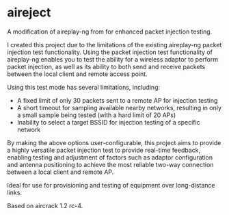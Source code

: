 # aireject
A modification of aireplay-ng from for enhanced packet injection testing.

I created this project due to the limitations of the existing aireplay-ng packet injection test functionality.  Using the packet injection test functionality of aireplay-ng enables you to test the ability for a wireless adaptor to perform packet injection, as well as its ability to both send and receive packets between the local client and remote access point.

Using this test mode has several limitations, including:

 * A fixed limit of only 30 packets sent to a remote AP for injection testing
 * A short timeout for sampling available nearby networks, resulting in only a small sample being tested (with a hard limit of 20 APs)
 * Inability to select a target BSSID for injection testing of a specific network
 
By making the above options user-configurable, this project aims to provide a highly versatile packet injection test to provide real-time feedback, enabling testing and adjustment of factors such as adaptor configuration and antenna positioning to achieve the most reliable two-way connection between a local client and remote AP.

Ideal for use for provisioning and testing of equipment over long-distance links.

Based on aircrack 1.2 rc-4.
